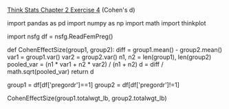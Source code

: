[Think Stats Chapter 2 Exercise 4](http://greenteapress.com/thinkstats2/html/thinkstats2003.html#toc24) (Cohen's d)

>>
import pandas as pd
import numpy as np
import math
import thinkplot

import nsfg
df = nsfg.ReadFemPreg()

def CohenEffectSize(group1, group2):
    diff = group1.mean() - group2.mean()
    var1 = group1.var()
    var2 = group2.var()
    n1, n2 = len(group1), len(group2)
    pooled_var = (n1 * var1 + n2 * var2) / (n1 + n2)
    d = diff / math.sqrt(pooled_var)
    return d


group1 = df[df['pregordr']==1]
group2 = df[df['pregordr']!=1]


CohenEffectSize(group1.totalwgt_lb, group2.totalwgt_lb)
